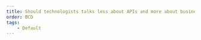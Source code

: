 ```yaml
---
title: Should technologists talks less about APIs and more about business?
order: BCD
tags:
    - Default
---
```

